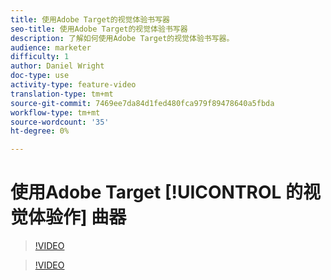 ```yaml
---
title: 使用Adobe Target的视觉体验书写器
seo-title: 使用Adobe Target的视觉体验书写器
description: 了解如何使用Adobe Target的视觉体验书写器。
audience: marketer
difficulty: 1
author: Daniel Wright
doc-type: use
activity-type: feature-video
translation-type: tm+mt
source-git-commit: 7469ee7da84d1fed480fca979f89478640a5fbda
workflow-type: tm+mt
source-wordcount: '35'
ht-degree: 0%

---
```



# 使用Adobe Target [!UICONTROL 的视觉体验作] 曲器

>[!VIDEO](https://video.tv.adobe.com/v/17399/?quality=12)

>[!VIDEO](https://video.tv.adobe.com/v/17401/?quality=12)
